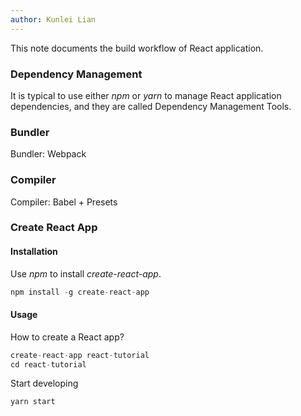 ```yaml
---
author: Kunlei Lian
---
```


This note documents the build workflow of React application.

### Dependency Management
It is typical to use either *npm* or *yarn* to manage React application dependencies, and they are called Dependency Management Tools.

### Bundler
Bundler: Webpack

### Compiler
Compiler: Babel + Presets


### Create React App

#### Installation
Use *npm* to install *create-react-app*.

```javascript
npm install -g create-react-app
```

#### Usage

How to create a React app?
```javascript
create-react-app react-tutorial
cd react-tutorial
```

Start developing
```javascript
yarn start
```




